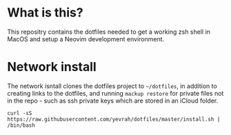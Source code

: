 # What is this?

This repositry contains the dotfiles needed to get a working zsh shell in MacOS and setup a Neovim development environment.

# Network install

The network isntall clones the dotfiles project to `~/dotfiles`, in addition to creating links to the dotfiles, and running `mackup restore` for private files not in the repo - such as ssh private keys which are stored in an iCloud folder.

    curl -sS https://raw.githubusercontent.com/yevrah/dotfiles/master/install.sh | /bin/bash


